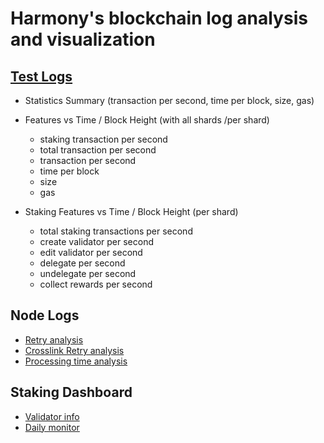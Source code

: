 # Harmony's blockchain log analysis and visualization
## [Test Logs](https://github.com/harmony-one/harmony-log-analysis/blob/master/notebooks/test_log_analysis/2020_03_11_stress_test.ipynb) 
- Statistics Summary (transaction per second, time per block, size, gas)

- Features vs Time / Block Height (with all shards /per shard)
    - staking transaction per second
    - total transaction per second
    - transaction per second
    - time per block
    - size
    - gas
    
- Staking Features vs Time / Block Height (per shard)
    - total staking transactions per second
    - create validator per second
    - edit validator per second
    - delegate per second
    - undelegate per second
    - collect rewards per second

## Node Logs
- [Retry analysis](https://github.com/harmony-one/harmony-log-analysis/blob/master/notebooks/retry/OSTN_02_28-03_04.ipynb)
- [Crosslink Retry analysis](https://github.com/harmony-one/harmony-log-analysis/blob/master/notebooks/crosslink_retry/crosslink_retry.ipynb)
- [Processing time analysis](https://harmony-one.github.io/harmony-log-analysis/stress_test_03_14_processing_time_vs_delegations.html)

## Staking Dashboard
- [Validator info](https://github.com/harmony-one/harmony-log-analysis/blob/master/notebooks/staking_dashboard/validators.ipynb)
- [Daily monitor](https://github.com/harmony-one/harmony-log-analysis/blob/master/notebooks/staking_dashboard/daily_monitor.py)
